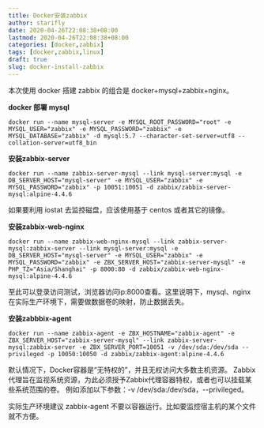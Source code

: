 ```yaml
---
title: Docker安装zabbix
author: starifly
date: 2020-04-26T22:08:38+08:00
lastmod: 2020-04-26T22:08:38+08:00
categories: [docker,zabbix]
tags: [docker,zabbix,linux]
draft: true
slug: docker-install-zabbix
---
```


本次使用 docker 搭建 zabbix 的组合是 docker+mysql+zabbix+nginx。

**docker 部署 mysql**

```shell
docker run --name mysql-server -e MYSQL_ROOT_PASSWORD="root" -e MYSQL_USER="zabbix" -e MYSQL_PASSWORD="zabbix" -e MYSQL_DATABASE="zabbix" -d mysql:5.7 --character-set-server=utf8 --collation-server=utf8_bin
```

**安装zabbix-server**

```shell
docker run --name zabbix-server-mysql --link mysql-server:mysql -e DB_SERVER_HOST="mysql-server" -e MYSQL_USER="zabbix" -e MYSQL_PASSWORD="zabbix" -p 10051:10051 -d zabbix/zabbix-server-mysql:alpine-4.4.6
```

如果要利用 iostat 去监控磁盘，应该使用基于 centos 或者其它的镜像。

**安装zabbix-web-nginx**

```shell
docker run --name zabbix-web-nginx-mysql --link zabbix-server-mysql:zabbix-server --link mysql-server:mysql -e DB_SERVER_HOST="mysql-server" -e MYSQL_USER="zabbix" -e MYSQL_PASSWORD="zabbix" -e ZBX_SERVER_HOST="zabbix-server-mysql" -e PHP_TZ="Asia/Shanghai" -p 8000:80 -d zabbix/zabbix-web-nginx-mysql:alpine-4.4.6
```

至此可以登录访问测试，浏览器访问ip:8000查看。这里说明下，mysql、nginx在实际生产环境下，需要做数据卷的映射，防止数据丢失。

**安装zabbbix-agent**

```shell
docker run --name zabbix-agent -e ZBX_HOSTNAME="zabbix-agent" -e ZBX_SERVER_HOST="zabbix-server-mysql" --link zabbix-server-mysql:zabbix-server -e ZBX_SERVER_PORT=10051 -v /dev/sda:/dev/sda --privileged -p 10050:10050 -d zabbix/zabbix-agent:alpine-4.4.6
```

默认情况下，Docker容器是“无特权的”，并且无权访问大多数主机资源。 Zabbix代理旨在监视系统资源，为此必须授予Zabbix代理容器特权，或者也可以挂载某些系统范围的卷。 例如添加以下参数：-v /dev/sda:/dev/sda，--privileged。

实际生产环境建议 zabbix-agent 不要以容器运行。比如要监控宿主机的某个文件就不方便。
